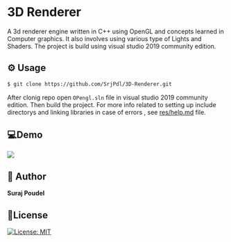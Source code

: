 # 3D Renderer
A 3d renderer engine written in C++ using OpenGL and concepts learned in Computer graphics. It also involves using various type of Lights and Shaders. The project is build using visual studio 2019 community edition.

## ⚙ Usage
```bash
$ git clone https://github.com/SrjPdl/3D-Renderer.git
```
After clonig repo open `OPengl.sln` file in visual studio 2019 community edition. Then build the project. For more info related to setting up include directorys and linking libraries in case of errors , see [res/help.md](res/help.md) file.

## 💻Demo
![](res/demo.gif)

## 🚀 Author
**Suraj Poudel**

## 🧾License
[![License: MIT](https://img.shields.io/badge/License-MIT-blue.svg)](https://opensource.org/licenses/MIT)